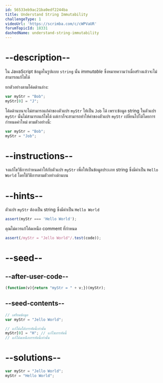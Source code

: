 ```yaml
---
id: 56533eb9ac21ba0edf2244ba
title: Understand String Immutability
challengeType: 1
videoUrl: 'https://scrimba.com/c/cWPVaUR'
forumTopicId: 18331
dashedName: understand-string-immutability
---
```


# --description--

ใน JavaScript ข้อมูลในรูปแบบ `string` นั้น <dfn>immutable</dfn> ซึ่งหมายความว่าเมื่อสร้างแล้วจะไม่สามารถแก้ไขได้

ยกตัวอย่างตามโค้ดด้านล่าง:

```js
var myStr = "Bob";
myStr[0] = "J";
```

โค้ดด้านบนจะไม่สามารถแก้ค่าของตัวแปร `myStr` ให้เป็น `Job` ได้ เพราะข้อมูล string ในตัวแปร `myStr` นั้นไม่สามารถแก้ไขได้ แต่เราก็จะสามารถทำให้ค่าของตัวแปร `myStr` เปลี่ยนไปได้โดยการกำหนดค่าใหม่ ตามตัวอย่างนี้:

```js
var myStr = "Bob";
myStr = "Job";
```

# --instructions--

จงแก้ไขวิธีการกำหนดค่าให้กับตัวแปร `myStr` เพื่อให้เป็นข้อมูลประเภท string ซึ่งมีค่าเป็น `Hello World` โดยใช้วิธีการตามตัวอย่างด้านบน

# --hints--

ตัวแปร `myStr` ต้องเป็น string ซึ่งมีค่าเป็น `Hello World`

```js
assert(myStr === 'Hello World');
```

คุณไม่ควรแก้โค้ดเหนือ comment ที่กำหนด

```js
assert(/myStr = "Jello World"/.test(code));
```

# --seed--

## --after-user-code--

```js
(function(v){return "myStr = " + v;})(myStr);
```

## --seed-contents--

```js
// เตรียมข้อมูล
var myStr = "Jello World";

// แก้โค้ดใต้บรรทัดนี้เท่านั้น
myStr[0] = "H"; // แก้ไขบรรทัดนี้
// แก้โค้ดเหนือบรรทัดนี้เท่านั้น
```

# --solutions--

```js
var myStr = "Jello World";
myStr = "Hello World";
```

